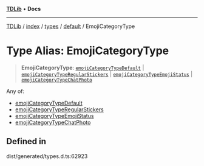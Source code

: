 [**TDLib**](../../../../../../README.md) • **Docs**

***

[TDLib](../../../../../../modules.md) / [index](../../../../../README.md) / [types](../../../README.md) / [default](../README.md) / EmojiCategoryType

# Type Alias: EmojiCategoryType

> **EmojiCategoryType**: [`emojiCategoryTypeDefault`](emojiCategoryTypeDefault.md) \| [`emojiCategoryTypeRegularStickers`](emojiCategoryTypeRegularStickers.md) \| [`emojiCategoryTypeEmojiStatus`](emojiCategoryTypeEmojiStatus.md) \| [`emojiCategoryTypeChatPhoto`](emojiCategoryTypeChatPhoto.md)

Any of:
- [emojiCategoryTypeDefault](emojiCategoryTypeDefault.md)
- [emojiCategoryTypeRegularStickers](emojiCategoryTypeRegularStickers.md)
- [emojiCategoryTypeEmojiStatus](emojiCategoryTypeEmojiStatus.md)
- [emojiCategoryTypeChatPhoto](emojiCategoryTypeChatPhoto.md)

## Defined in

dist/generated/types.d.ts:62923

